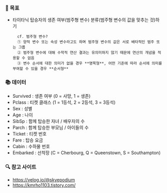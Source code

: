 ### 🎯 목표   
- 타이타닉 탑승자의 생존 여부(범주형 변수) 분류(범주형 변수의 값을 맞추는 것)하기   
     
        cf. 범주형 변수?   
        ① 양적 변수 또는 속성 변수라고도 하며 범주형 변수의 값은 서로 배타적인 범주 또는 그룹      
        ② 범주형 변수에 대해 수학적 연산 결과는 유의미하지 않기 때문에 연산의 개념을 적용할 수 없음   
        ③ 변수 순서에 대한 의미가 없을 경우 **명목형**, 어떤 기준에 따라 순서에 의미를 부여할 수 있을 경우 **순서형**      
      
       
### 📚 데이터    
- Survived  : 생존 여부 (0 = 사망, 1 = 생존)      
- Pclass    : 티켓 클래스 (1 = 1등석, 2 = 2등석, 3 = 3등석)      
- Sex       : 성별     
- Age       : 나이   
- SibSp     : 함께 탑승한 자녀 / 배우자의 수      
- Parch     : 함께 탑승한 부모님 / 아이들의 수      
- Ticket    : 티켓 번호      
- Fare      : 탑승 요금       
- Cabin     : 수하물 번호     
- Embarked  : 선착장 (C = Cherbourg, Q = Queenstown, S = Southampton)     
   
          
### 🔍 참고 사이트    
- https://velog.io/@skyepodium       
- https://kmrho1103.tistory.com/